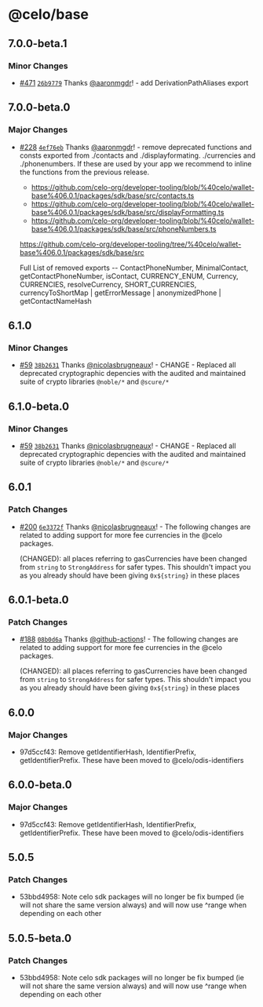 # @celo/base

## 7.0.0-beta.1

### Minor Changes

- [#471](https://github.com/celo-org/developer-tooling/pull/471) [`26b9779`](https://github.com/celo-org/developer-tooling/commit/26b9779071ecb0283644412587d5a6d8bd6fd5a0) Thanks [@aaronmgdr](https://github.com/aaronmgdr)! - add DerivationPathAliases export

## 7.0.0-beta.0

### Major Changes

- [#228](https://github.com/celo-org/developer-tooling/pull/228) [`4ef76eb`](https://github.com/celo-org/developer-tooling/commit/4ef76eb174454f60304080d0ef63a859cd8d931b) Thanks [@aaronmgdr](https://github.com/aaronmgdr)! - remove deprecated functions and consts exported from ./contacts and ./displayformating. ./currencies and ./phonenumbers. If these are used by your app we recommend to inline the functions from the previous release.

  - https://github.com/celo-org/developer-tooling/blob/%40celo/wallet-base%406.0.1/packages/sdk/base/src/contacts.ts
  - https://github.com/celo-org/developer-tooling/blob/%40celo/wallet-base%406.0.1/packages/sdk/base/src/displayFormatting.ts
  - https://github.com/celo-org/developer-tooling/blob/%40celo/wallet-base%406.0.1/packages/sdk/base/src/phoneNumbers.ts

  https://github.com/celo-org/developer-tooling/tree/%40celo/wallet-base%406.0.1/packages/sdk/base/src

  Full List of removed exports -- ContactPhoneNumber, MinimalContact, getContactPhoneNumber, isContact, CURRENCY_ENUM, Currency, CURRENCIES, resolveCurrency, SHORT_CURRENCIES, currencyToShortMap | getErrorMessage | anonymizedPhone | getContactNameHash

## 6.1.0

### Minor Changes

- [#59](https://github.com/celo-org/developer-tooling/pull/59) [`38b2631`](https://github.com/celo-org/developer-tooling/commit/38b26316d615e836e21bbfe2f44853f7e8220e03) Thanks [@nicolasbrugneaux](https://github.com/nicolasbrugneaux)! - CHANGE - Replaced all deprecated cryptographic depencies with the audited and maintained suite of crypto libraries `@noble/*` and `@scure/*`

## 6.1.0-beta.0

### Minor Changes

- [#59](https://github.com/celo-org/developer-tooling/pull/59) [`38b2631`](https://github.com/celo-org/developer-tooling/commit/38b26316d615e836e21bbfe2f44853f7e8220e03) Thanks [@nicolasbrugneaux](https://github.com/nicolasbrugneaux)! - CHANGE - Replaced all deprecated cryptographic depencies with the audited and maintained suite of crypto libraries `@noble/*` and `@scure/*`

## 6.0.1

### Patch Changes

- [#200](https://github.com/celo-org/developer-tooling/pull/200) [`6e3372f`](https://github.com/celo-org/developer-tooling/commit/6e3372f5ada20bb59d88e275170be4dae1e99f01) Thanks [@nicolasbrugneaux](https://github.com/nicolasbrugneaux)! - The following changes are related to adding support for more fee currencies in the @celo packages.

  (CHANGED): all places referring to gasCurrencies have been changed from `string` to `StrongAddress` for safer types. This shouldn't impact you as you already should have been giving `0x${string}` in these places

## 6.0.1-beta.0

### Patch Changes

- [#188](https://github.com/celo-org/developer-tooling/pull/188) [`08b0d6a`](https://github.com/celo-org/developer-tooling/commit/08b0d6a18b73b01c162f6ba4f97d73f3e3708160) Thanks [@github-actions](https://github.com/apps/github-actions)! - The following changes are related to adding support for more fee currencies in the @celo packages.

  (CHANGED): all places referring to gasCurrencies have been changed from `string` to `StrongAddress` for safer types. This shouldn't impact you as you already should have been giving `0x${string}` in these places

## 6.0.0

### Major Changes

- 97d5ccf43: Remove getIdentifierHash, IdentifierPrefix, getIdentifierPrefix. These have been moved to @celo/odis-identifiers

## 6.0.0-beta.0

### Major Changes

- 97d5ccf43: Remove getIdentifierHash, IdentifierPrefix, getIdentifierPrefix. These have been moved to @celo/odis-identifiers

## 5.0.5

### Patch Changes

- 53bbd4958: Note celo sdk packages will no longer be fix bumped (ie will not share the same version always) and will now use ^range when depending on each other

## 5.0.5-beta.0

### Patch Changes

- 53bbd4958: Note celo sdk packages will no longer be fix bumped (ie will not share the same version always) and will now use ^range when depending on each other
